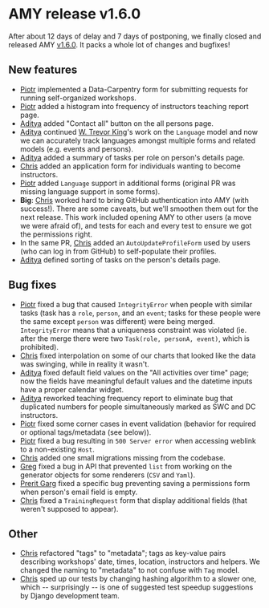 # AMY release v1.6.0

After about 12 days of delay and 7 days of postponing, we finally closed
and released AMY [v1.6.0][]. It packs a whole lot of changes and bugfixes!


## New features

* [Piotr][] implemented a Data-Carpentry form for submitting requests for running
  self-organized workshops.
* [Piotr][] added a histogram into frequency of instructors teaching report page.
* [Aditya][] added "Contact all" button on the all persons page.
* [Aditya][] continued [W. Trevor King][]'s work on the `Language`
  model and now we can accurately track languages amongst multiple forms and
  related models (e.g. events and persons).
* [Aditya][] added a summary of tasks per role on person's details
  page.
* [Chris][] added an application form for individuals wanting to become
  instructors.
* [Piotr][] added `Language` support in additional forms (original PR was missing
  language support in some forms).
* **Big**: [Chris][] worked hard to bring GitHub authentication into
  AMY (with success!).  There are some caveats, but we'll smoothen them out for
  the next release. This work included opening AMY to other users (a move we
  were afraid of), and tests for each and every test to ensure we got the
  permissions right.
* In the same PR, [Chris][] added an `AutoUpdateProfileForm` used by
  users (who can log in from GitHub) to self-populate their profiles.
* [Aditya][] defined sorting of tasks on the person's details page.


## Bug fixes

* [Piotr][] fixed a bug that caused `IntegrityError` when people with similar tasks
  (task has a `role`, `person`, and an `event`; tasks for these people were the
  same except `person` was different) were being merged.  `IntegrityError`
  means that a uniqueness constraint was violated (ie. after the merge there
  were two `Task(role, personA, event)`, which is prohibited).
* [Chris][] fixed interpolation on some of our charts that looked like
  the data was swinging, while in reality it wasn't.
* [Aditya][] fixed default field values on the
  "All activities over time" page; now the fields have meaningful default
  values and the datetime inputs have a proper calendar widget.
* [Aditya][] reworked teaching frequency report to eliminate bug that
  duplicated numbers for people simultaneously marked as SWC and DC
  instructors.
* [Piotr][] fixed some corner cases in event validation (behavior for required or
  optional tags/metadata (see below)).
* [Piotr][] fixed a bug resulting in `500 Server error` when accessing weblink to
  a non-existing `Host`.
* [Chris][] added one small migrations missing from the codebase.
* [Greg][] fixed a bug in API that prevented `list` from working on the
  generator objects for some renderers (`CSV` and `Yaml`).
* [Prerit Garg][] fixed a specific bug preventing saving a permissions form
  when person's email field is empty.
* [Chris][] fixed a `TrainingRequest` form that display additional
  fields (that weren't supposed to appear).


## Other

* [Chris][] refactored "tags" to "metadata"; tags as key-value pairs
  describing workshops' date, times, location, instructors and helpers. We
  changed the naming to "metadata" to not confuse with `Tag` model.
* [Chris][] sped up our tests by changing hashing algorithm to a slower
  one, which -- surprisingly -- is one of suggested test speedup suggestions by
  Django development team.

[v1.6.0]: https://github.com/swcarpentry/amy/milestones/v1.6
[Aditya]: https://github.com/narayanaditya95
[Chris]: https://github.com/chrismedrela
[Greg]: https://github.com/gvwilson
[W. Trevor King]: https://github.com/wking
[Prerit Garg]: https://github.com/prerit2010
[Piotr]: https://github.com/pbanaszkiewicz
